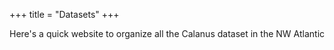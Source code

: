 +++
title = "Datasets"
+++

Here's a quick website to organize all the Calanus dataset in the NW Atlantic